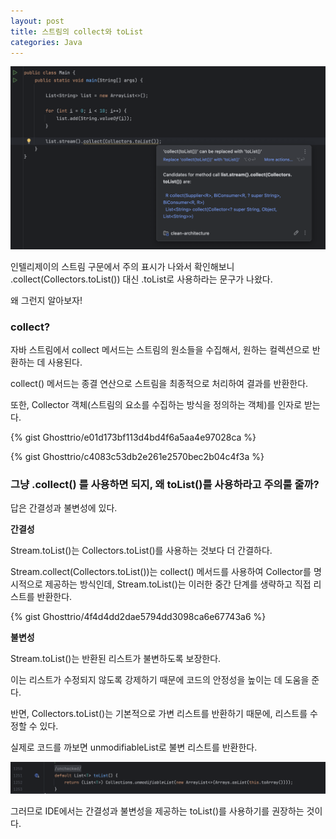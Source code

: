 ```yaml
---
layout: post
title: 스트림의 collect와 toList
categories: Java
---
```


![alt text](/public/img/241230/1.png)

인텔리제이의 스트림 구문에서 주의 표시가 나와서 확인해보니 .collect(Collectors.toList()) 대신 .toList로 사용하라는 문구가 나왔다. 

왜 그런지 알아보자!

### collect?

자바 스트림에서 collect 메서드는 스트림의 원소들을 수집해서, 원하는 컬렉션으로 반환하는 데 사용된다. 

collect() 메서드는 종결 연산으로 스트림을 최종적으로 처리하여 결과를 반환한다.

또한, Collector 객체(스트림의 요소를 수집하는 방식을 정의하는 객체)를 인자로 받는다. 

{% gist Ghosttrio/e01d173bf113d4bd4f6a5aa4e97028ca %}

{% gist Ghosttrio/c4083c53db2e261e2570bec2b04c4f3a %}


### 그냥 .collect() 를 사용하면 되지, 왜 toList()를 사용하라고 주의룰 줄까?

답은 간결성과 불변성에 있다. 

**간결성**

Stream.toList()는 Collectors.toList()를 사용하는 것보다 더 간결하다. 

Stream.collect(Collectors.toList())는 collect() 메서드를 사용하여 Collector를 명시적으로 제공하는 방식인데, Stream.toList()는 이러한 중간 단계를 생략하고 직접 리스트를 반환한다.

{% gist Ghosttrio/4f4d4dd2dae5794dd3098ca6e67743a6 %}

**불변성**

Stream.toList()는 반환된 리스트가 불변하도록 보장한다.

이는 리스트가 수정되지 않도록 강제하기 때문에 코드의 안정성을 높이는 데 도움을 준다.

반면, Collectors.toList()는 기본적으로 가변 리스트를 반환하기 때문에, 리스트를 수정할 수 있다.

실제로 코드를 까보면 unmodifiableList로 불변 리스트를 반환한다.

![alt text](/public/img/241230/2.png)

그러므로 IDE에서는 간결성과 불변성을 제공하는 toList()를 사용하기를 권장하는 것이다.

